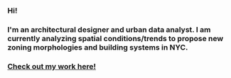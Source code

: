 ### Hi!

### I'm an architectural designer and urban data analyst. I am currently analyzing spatial conditions/trends to propose new zoning morphologies and building systems in NYC. 
### [Check out my work here!](https://tanhatabassum.com/)
